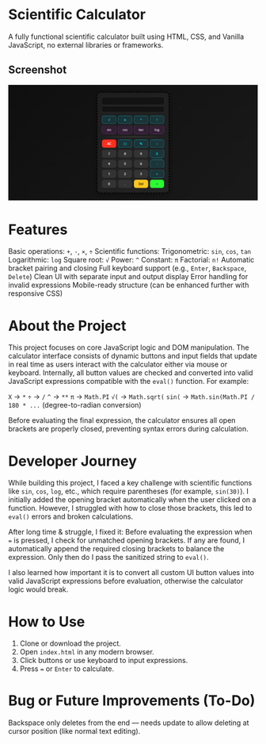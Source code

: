 # Scientific Calculator
A fully functional scientific calculator built using HTML, CSS, and Vanilla JavaScript, no external libraries or frameworks.

##  Screenshot
![Tic Tac Toe Screenshot](ScreenShot.png)

# Features
Basic operations: `+`, `-`, `×`, `÷`
Scientific functions:
Trigonometric: `sin`, `cos`, `tan`
Logarithmic: `log`
Square root: `√`
Power: `^`
Constant: `π`
Factorial: `n!`
Automatic bracket pairing and closing
Full keyboard support (e.g., `Enter`, `Backspace`, `Delete`)
Clean UI with separate input and output display
Error handling for invalid expressions
Mobile-ready structure (can be enhanced further with responsive CSS)

# About the Project
This project focuses on core JavaScript logic and DOM manipulation. The calculator interface consists of dynamic buttons and input fields that update in real time as users interact with the calculator either via mouse or keyboard.
Internally, all button values are checked and converted into valid JavaScript expressions compatible with the `eval()` function. For example:

`X` → `*`
`÷` → `/`
`^` → `**`
`π` → `Math.PI`
`√(` → `Math.sqrt(`
`sin(` → `Math.sin(Math.PI / 180 * ...` (degree-to-radian conversion)

Before evaluating the final expression, the calculator ensures all open brackets are properly closed, preventing syntax errors during calculation.

# Developer Journey
While building this project, I faced a key challenge with scientific functions like `sin`, `cos`, `log`, etc., which require parentheses (for example, `sin(30)`). I initially added the opening bracket automatically when the user clicked on a function. However, I struggled with how to close those brackets, this led to `eval()` errors and broken calculations.

After long time & struggle, I fixed it:
Before evaluating the expression when `=` is pressed, I check for unmatched opening brackets.
If any are found, I automatically append the required closing brackets to balance the expression.
Only then do I pass the sanitized string to `eval()`.

I also learned how important it is to convert all custom UI button values into valid JavaScript expressions before evaluation, otherwise the calculator logic would break.

# How to Use
1. Clone or download the project.
2. Open `index.html` in any modern browser.
3. Click buttons or use keyboard to input expressions.
4. Press `=` or `Enter` to calculate.

# Bug or Future Improvements (To-Do)
Backspace only deletes from the end — needs update to allow deleting at cursor position (like normal text editing).